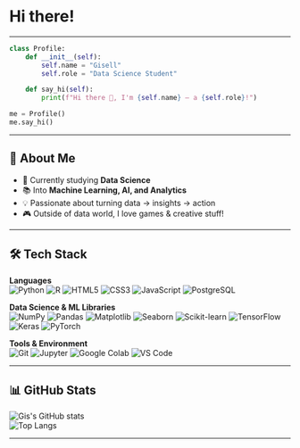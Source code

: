 # Hi there! 
---

```python
class Profile:
    def __init__(self):
        self.name = "Gisell"
        self.role = "Data Science Student"

    def say_hi(self):
        print(f"Hi there 👋, I'm {self.name} — a {self.role}!")

me = Profile()
me.say_hi()
```
---

## 🚀 About Me  
- 🔭 Currently studying **Data Science**  
- 📚 Into **Machine Learning, AI, and Analytics**  
- 💡 Passionate about turning data → insights → action  
- 🎮 Outside of data world, I love games & creative stuff!

---

## 🛠️ Tech Stack  

**Languages**  
![Python](https://img.shields.io/badge/Python-3776AB?style=flat&logo=python&logoColor=white)
![R](https://img.shields.io/badge/R-276DC3?style=flat&logo=r&logoColor=white)
![HTML5](https://img.shields.io/badge/HTML5-E34F26?style=flat&logo=html5&logoColor=white)
![CSS3](https://img.shields.io/badge/CSS3-1572B6?style=flat&logo=css3&logoColor=white)
![JavaScript](https://img.shields.io/badge/JavaScript-F7DF1E?style=flat&logo=javascript&logoColor=black)
![PostgreSQL](https://img.shields.io/badge/PostgreSQL-4169E1?style=flat&logo=postgresql&logoColor=white)

**Data Science & ML Libraries**  
![NumPy](https://img.shields.io/badge/NumPy-013243?style=flat&logo=numpy&logoColor=white)
![Pandas](https://img.shields.io/badge/Pandas-150458?style=flat&logo=pandas&logoColor=white)
![Matplotlib](https://img.shields.io/badge/Matplotlib-11557c?style=flat&logo=plotly&logoColor=white)
![Seaborn](https://img.shields.io/badge/Seaborn-4C8CBF?style=flat&logoColor=white)
![Scikit-learn](https://img.shields.io/badge/ScikitLearn-F7931E?style=flat&logo=scikit-learn&logoColor=white)
![TensorFlow](https://img.shields.io/badge/TensorFlow-FF6F00?style=flat&logo=tensorflow&logoColor=white)
![Keras](https://img.shields.io/badge/Keras-D00000?style=flat&logo=keras&logoColor=white)
![PyTorch](https://img.shields.io/badge/PyTorch-EE4C2C?style=flat&logo=pytorch&logoColor=white)

**Tools & Environment**  
![Git](https://img.shields.io/badge/Git-F05032?style=flat&logo=git&logoColor=white)
![Jupyter](https://img.shields.io/badge/Jupyter-F37626?style=flat&logo=jupyter&logoColor=white)
![Google Colab](https://img.shields.io/badge/Colab-F9AB00?style=flat&logo=googlecolab&logoColor=white)
![VS Code](https://img.shields.io/badge/VSCode-007ACC?style=flat&logo=visual-studio-code&logoColor=white)


---

## 📊 GitHub Stats  
![Gis's GitHub stats](https://github-readme-stats.vercel.app/api?username=serafiua&show_icons=true&theme=radical)  
![Top Langs](https://github-readme-stats.vercel.app/api/top-langs/?username=serafiua&layout=compact&theme=radical)

--- 

